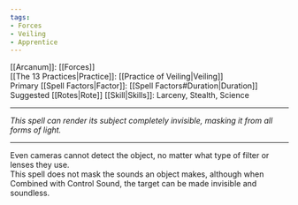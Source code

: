 ```yaml
---
tags:
- Forces
- Veiling
- Apprentice
---
```


[[Arcanum]]: [[Forces]]\
[[The 13 Practices|Practice]]: [[Practice of Veiling|Veiling]]\
Primary [[Spell Factors|Factor]]: [[Spell Factors#Duration|Duration]]\
Suggested [[Rotes|Rote]] [[Skill|Skills]]: Larceny, Stealth, Science

---

_This spell can render its subject completely invisible, masking it from all forms of light._

---

Even cameras cannot detect the object, no matter what type of filter or lenses they use.\
This spell does not mask the sounds an object makes, although when Combined with Control Sound, the target can be made invisible and soundless.